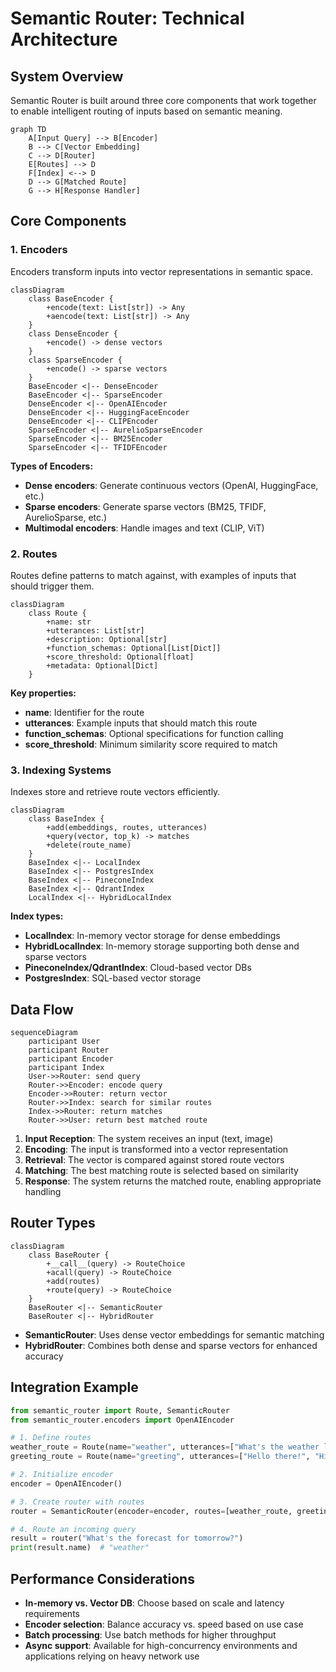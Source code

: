 # Semantic Router: Technical Architecture

## System Overview

Semantic Router is built around three core components that work together to enable intelligent routing of inputs based on semantic meaning.

```mermaid
graph TD
    A[Input Query] --> B[Encoder]
    B --> C[Vector Embedding]
    C --> D[Router]
    E[Routes] --> D
    F[Index] <--> D
    D --> G[Matched Route]
    G --> H[Response Handler]
```

## Core Components

### 1. Encoders

Encoders transform inputs into vector representations in semantic space.

```mermaid
classDiagram
    class BaseEncoder {
        +encode(text: List[str]) -> Any
        +aencode(text: List[str]) -> Any
    }
    class DenseEncoder {
        +encode() -> dense vectors
    }
    class SparseEncoder {
        +encode() -> sparse vectors
    }
    BaseEncoder <|-- DenseEncoder
    BaseEncoder <|-- SparseEncoder
    DenseEncoder <|-- OpenAIEncoder
    DenseEncoder <|-- HuggingFaceEncoder
    DenseEncoder <|-- CLIPEncoder
    SparseEncoder <|-- AurelioSparseEncoder
    SparseEncoder <|-- BM25Encoder
    SparseEncoder <|-- TFIDFEncoder
```

**Types of Encoders:**
- **Dense encoders**: Generate continuous vectors (OpenAI, HuggingFace, etc.)
- **Sparse encoders**: Generate sparse vectors (BM25, TFIDF, AurelioSparse, etc.)
- **Multimodal encoders**: Handle images and text (CLIP, ViT)

### 2. Routes

Routes define patterns to match against, with examples of inputs that should trigger them.

```mermaid
classDiagram
    class Route {
        +name: str
        +utterances: List[str]
        +description: Optional[str]
        +function_schemas: Optional[List[Dict]]
        +score_threshold: Optional[float]
        +metadata: Optional[Dict]
    }
```

**Key properties:**
- **name**: Identifier for the route
- **utterances**: Example inputs that should match this route
- **function_schemas**: Optional specifications for function calling
- **score_threshold**: Minimum similarity score required to match

### 3. Indexing Systems

Indexes store and retrieve route vectors efficiently.

```mermaid
classDiagram
    class BaseIndex {
        +add(embeddings, routes, utterances)
        +query(vector, top_k) -> matches
        +delete(route_name)
    }
    BaseIndex <|-- LocalIndex
    BaseIndex <|-- PostgresIndex 
    BaseIndex <|-- PineconeIndex
    BaseIndex <|-- QdrantIndex
    LocalIndex <|-- HybridLocalIndex
```

**Index types:**
- **LocalIndex**: In-memory vector storage for dense embeddings
- **HybridLocalIndex**: In-memory storage supporting both dense and sparse vectors
- **PineconeIndex/QdrantIndex**: Cloud-based vector DBs
- **PostgresIndex**: SQL-based vector storage

## Data Flow

```mermaid
sequenceDiagram
    participant User
    participant Router
    participant Encoder
    participant Index
    User->>Router: send query
    Router->>Encoder: encode query
    Encoder->>Router: return vector
    Router->>Index: search for similar routes
    Index->>Router: return matches
    Router->>User: return best matched route
```

1. **Input Reception**: The system receives an input (text, image)
2. **Encoding**: The input is transformed into a vector representation
3. **Retrieval**: The vector is compared against stored route vectors
4. **Matching**: The best matching route is selected based on similarity
5. **Response**: The system returns the matched route, enabling appropriate handling

## Router Types

```mermaid
classDiagram
    class BaseRouter {
        +__call__(query) -> RouteChoice
        +acall(query) -> RouteChoice
        +add(routes)
        +route(query) -> RouteChoice
    }
    BaseRouter <|-- SemanticRouter
    BaseRouter <|-- HybridRouter
```

- **SemanticRouter**: Uses dense vector embeddings for semantic matching
- **HybridRouter**: Combines both dense and sparse vectors for enhanced accuracy

## Integration Example

```python
from semantic_router import Route, SemanticRouter
from semantic_router.encoders import OpenAIEncoder

# 1. Define routes
weather_route = Route(name="weather", utterances=["What's the weather like?"])
greeting_route = Route(name="greeting", utterances=["Hello there!", "Hi!"])

# 2. Initialize encoder
encoder = OpenAIEncoder()

# 3. Create router with routes
router = SemanticRouter(encoder=encoder, routes=[weather_route, greeting_route])

# 4. Route an incoming query
result = router("What's the forecast for tomorrow?")
print(result.name)  # "weather"
```

## Performance Considerations

- **In-memory vs. Vector DB**: Choose based on scale and latency requirements
- **Encoder selection**: Balance accuracy vs. speed based on use case
- **Batch processing**: Use batch methods for higher throughput
- **Async support**: Available for high-concurrency environments and applications relying
on heavy network use
